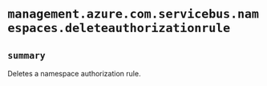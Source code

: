 # `management.azure.com.servicebus.namespaces.deleteauthorizationrule`

## `summary`
Deletes a namespace authorization rule.


